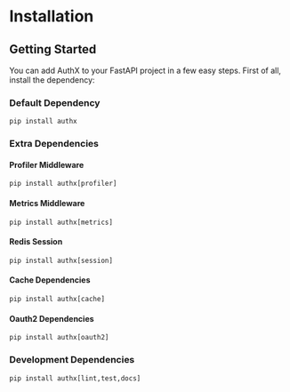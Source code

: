 # Installation

## Getting Started

You can add AuthX to your FastAPI project in a few easy steps. First of all,
install the dependency:

### Default Dependency

```shell
pip install authx
```

### Extra Dependencies

#### Profiler Middleware

```shell
pip install authx[profiler]
```

#### Metrics Middleware

```shell
pip install authx[metrics]
```

#### Redis Session

```shell
pip install authx[session]
```

#### Cache Dependencies

```shell
pip install authx[cache]
```

#### Oauth2 Dependencies

```shell
pip install authx[oauth2]
```

### Development Dependencies

```shell
pip install authx[lint,test,docs]
```
